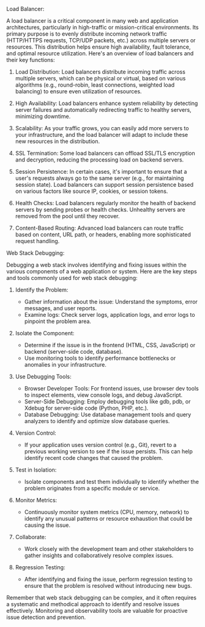 Load Balancer:

A load balancer is a critical component in many web and application architectures, particularly in high-traffic or mission-critical environments. Its primary purpose is to evenly distribute incoming network traffic (HTTP/HTTPS requests, TCP/UDP packets, etc.) across multiple servers or resources. This distribution helps ensure high availability, fault tolerance, and optimal resource utilization. Here's an overview of load balancers and their key functions:

1. Load Distribution: Load balancers distribute incoming traffic across multiple servers, which can be physical or virtual, based on various algorithms (e.g., round-robin, least connections, weighted load balancing) to ensure even utilization of resources.

2. High Availability: Load balancers enhance system reliability by detecting server failures and automatically redirecting traffic to healthy servers, minimizing downtime.

3. Scalability: As your traffic grows, you can easily add more servers to your infrastructure, and the load balancer will adapt to include these new resources in the distribution.

4. SSL Termination: Some load balancers can offload SSL/TLS encryption and decryption, reducing the processing load on backend servers.

5. Session Persistence: In certain cases, it's important to ensure that a user's requests always go to the same server (e.g., for maintaining session state). Load balancers can support session persistence based on various factors like source IP, cookies, or session tokens.

6. Health Checks: Load balancers regularly monitor the health of backend servers by sending probes or health checks. Unhealthy servers are removed from the pool until they recover.

7. Content-Based Routing: Advanced load balancers can route traffic based on content, URL path, or headers, enabling more sophisticated request handling.

Web Stack Debugging:

Debugging a web stack involves identifying and fixing issues within the various components of a web application or system. Here are the key steps and tools commonly used for web stack debugging:

1. Identify the Problem:
   - Gather information about the issue: Understand the symptoms, error messages, and user reports.
   - Examine logs: Check server logs, application logs, and error logs to pinpoint the problem area.

2. Isolate the Component:
   - Determine if the issue is in the frontend (HTML, CSS, JavaScript) or backend (server-side code, database).
   - Use monitoring tools to identify performance bottlenecks or anomalies in your infrastructure.

3. Use Debugging Tools:
   - Browser Developer Tools: For frontend issues, use browser dev tools to inspect elements, view console logs, and debug JavaScript.
   - Server-Side Debugging: Employ debugging tools like gdb, pdb, or Xdebug for server-side code (Python, PHP, etc.).
   - Database Debugging: Use database management tools and query analyzers to identify and optimize slow database queries.

4. Version Control:
   - If your application uses version control (e.g., Git), revert to a previous working version to see if the issue persists. This can help identify recent code changes that caused the problem.

5. Test in Isolation:
   - Isolate components and test them individually to identify whether the problem originates from a specific module or service.

6. Monitor Metrics:
   - Continuously monitor system metrics (CPU, memory, network) to identify any unusual patterns or resource exhaustion that could be causing the issue.

7. Collaborate:
   - Work closely with the development team and other stakeholders to gather insights and collaboratively resolve complex issues.

8. Regression Testing:
   - After identifying and fixing the issue, perform regression testing to ensure that the problem is resolved without introducing new bugs.

Remember that web stack debugging can be complex, and it often requires a systematic and methodical approach to identify and resolve issues effectively. Monitoring and observability tools are valuable for proactive issue detection and prevention.

